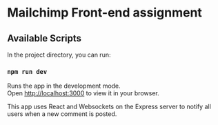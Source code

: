 # Mailchimp Front-end assignment

## Available Scripts

In the project directory, you can run:

### `npm run dev`

Runs the app in the development mode.\
Open [http://localhost:3000](http://localhost:3000) to view it in your browser.


This app uses React and Websockets on the Express server to notify all users when a new comment is posted.